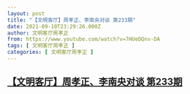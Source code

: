 ```yaml
---
layout: post
title: "【文明客厅】周孝正、李南央对谈 第233期"
date: 2021-09-10T23:29:26.000Z
author: 文明客厅周孝正
from: https://www.youtube.com/watch?v=7HUeDQnv-DA
tags: [ 文明客厅周孝正 ]
categories: [ 文明客厅周孝正 ]
---
```

<!--1631316566000-->
[【文明客厅】周孝正、李南央对谈 第233期](https://www.youtube.com/watch?v=7HUeDQnv-DA)
------

<div>

</div>
